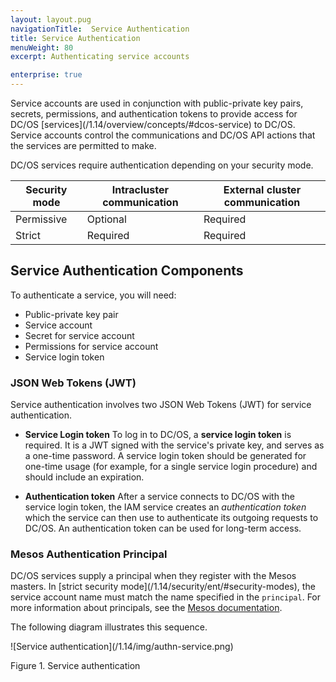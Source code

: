 ```yaml
---
layout: layout.pug
navigationTitle:  Service Authentication
title: Service Authentication
menuWeight: 80
excerpt: Authenticating service accounts

enterprise: true
---
```

<!-- The source repository for this topic is https://github.com/dcos/dcos-docs-site -->

Service accounts are used in conjunction with public-private key pairs, secrets, permissions, and authentication tokens to provide access for DC/OS [services]\(/1.14/overview/concepts/#dcos-service) to DC/OS. Service accounts control the communications and DC/OS API actions that the services are permitted to make.

DC/OS services require authentication depending on your security mode.

| Security mode | Intracluster communication | External cluster communication |
|---------------|-----------------------|----------------------------|
| Permissive    | Optional              | Required                   |
| Strict        | Required              | Required                   |

## Service Authentication Components
To authenticate a service, you will need:

-  Public-private key pair
-  Service account
-  Secret for service account
-  Permissions for service account
-  Service login token

### JSON Web Tokens (JWT)
Service authentication involves two JSON Web Tokens (JWT) for service authentication.

-  **Service Login token** To log in to DC/OS, a **service login token** is required. It is a JWT signed with the service's private key, and serves as a one-time password. A service login token should be generated for one-time usage (for example, for a single service login procedure) and should include an expiration.

-  **Authentication token** After a service connects to DC/OS with the service login token, the IAM service creates an *authentication token* which the service can then use to authenticate its outgoing requests to DC/OS. An authentication token can be used for long-term access.

### Mesos Authentication Principal
DC/OS services supply a principal when they register with the Mesos masters. In [strict security mode]\(/1.14/security/ent/#security-modes), the service account name must match the name specified in the `principal`. For more information about principals, see the [Mesos documentation](http://mesos.apache.org/documentation/latest/authorization/).

The following diagram illustrates this sequence.

![Service authentication]\(/1.14/img/authn-service.png)

Figure 1. Service authentication
